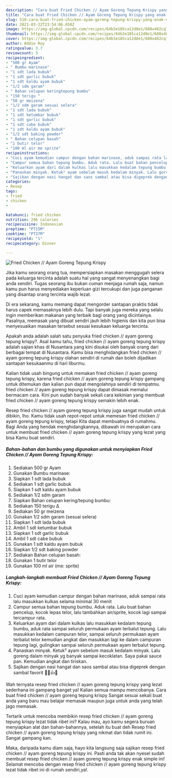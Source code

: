 ```yaml
---
description: "Cara buat Fried Chicken // Ayam Goreng Tepung Krispy yang enak Untuk Jualan"
title: "Cara buat Fried Chicken // Ayam Goreng Tepung Krispy yang enak Untuk Jualan"
slug: 510-cara-buat-fried-chicken-ayam-goreng-tepung-krispy-yang-enak-untuk-jualan
date: 2021-03-22T23:54:06.658Z
image: https://img-global.cpcdn.com/recipes/64b3e185ca12d8e1/680x482cq70/fried-chicken-ayam-goreng-tepung-krispy-foto-resep-utama.jpg
thumbnail: https://img-global.cpcdn.com/recipes/64b3e185ca12d8e1/680x482cq70/fried-chicken-ayam-goreng-tepung-krispy-foto-resep-utama.jpg
cover: https://img-global.cpcdn.com/recipes/64b3e185ca12d8e1/680x482cq70/fried-chicken-ayam-goreng-tepung-krispy-foto-resep-utama.jpg
author: Addie Roy
ratingvalue: 3.7
reviewcount: 3
recipeingredient:
- "500 gr Ayam"
- " Bumbu marinase"
- "1 sdt lada bubuk"
- "1 sdt garlic bubuk"
- "1 sdt kaldu ayam bubuk"
- "1/2 sdm garam"
- " Bahan celupan keringtepung bumbu"
- "150 terigu "
- "50 gr meizena"
- "1/2 sdm garam sesuai selera"
- "1 sdt lada bubuk"
- "1 sdt ketumbar bubuk"
- "1 sdt garlic bubuk"
- "1 sdt cabe bubuk"
- "1 sdt kaldu ayam bubuk"
- "1/2 sdt baking powder"
- " Bahan celupan basah"
- "1 butir telor"
- "100 ml air me sprite"
recipeinstructions:
- "Cuci ayam kemudian campur dengan bahan marinase, aduk sampai rata lalu masukkan kulkas selama minimal 30 menit"
- "Campur semua bahan tepung bumbu. Aduk rata. Lalu buat bahan pencelup, kocok lepas telor, lalu tambahkan air/sprite, kocok lagi sampai tercampur rata."
- "Keluarkan ayam dari dalam kulkas lalu masukkan kedalam tepung bumbu, aduk rata sampai seluruh permukaan ayam terbalut tepung. Lalu masukkan kedalam campuran telor, sampai seluruh permukaan ayam terbalut telor kemudian angkat dan masukkan lagi ke dalam campuran tepung lagi, gulingkan sampai seluruh permukaan ayam terbalut tepung."
- "Panaskan minyak. Ketuk² ayam sebelum masuk kedalam minyak. Lalu goreng dalam minyak yg banyak sampai kecoklatan. Saya pakai sauce pan. Kemudian angkat dan tiriskan."
- "Sajikan dengan nasi hangat dan saos sambal atau bisa digeprek dengan sambal favorit 🍗🍚👍😋"
categories:
- Resep
tags:
- fried
- chicken
- 

katakunci: fried chicken  
nutrition: 296 calories
recipecuisine: Indonesian
preptime: "PT15M"
cooktime: "PT37M"
recipeyield: "1"
recipecategory: Dinner

---
```



![Fried Chicken // Ayam Goreng Tepung Krispy](https://img-global.cpcdn.com/recipes/64b3e185ca12d8e1/680x482cq70/fried-chicken-ayam-goreng-tepung-krispy-foto-resep-utama.jpg)

Jika kamu seorang orang tua, mempersiapkan masakan menggugah selera pada keluarga tercinta adalah suatu hal yang sangat menyenangkan bagi anda sendiri. Tugas seorang ibu bukan cuman menjaga rumah saja, namun kamu pun harus menyediakan keperluan gizi tercukupi dan juga panganan yang disantap orang tercinta wajib lezat.

Di era  sekarang, kamu memang dapat mengorder santapan praktis tidak harus capek memasaknya lebih dulu. Tapi banyak juga mereka yang selalu ingin memberikan makanan yang terbaik bagi orang yang dicintainya. Pasalnya, memasak yang dibuat sendiri jauh lebih higienis dan kita pun bisa menyesuaikan masakan tersebut sesuai kesukaan keluarga tercinta. 



Apakah anda adalah salah satu penyuka fried chicken // ayam goreng tepung krispy?. Asal kamu tahu, fried chicken // ayam goreng tepung krispy adalah sajian khas di Nusantara yang kini disukai oleh banyak orang dari berbagai tempat di Nusantara. Kamu bisa menghidangkan fried chicken // ayam goreng tepung krispy olahan sendiri di rumah dan boleh dijadikan santapan kesukaanmu di hari liburmu.

Kalian tidak usah bingung untuk memakan fried chicken // ayam goreng tepung krispy, karena fried chicken // ayam goreng tepung krispy gampang untuk ditemukan dan kalian pun dapat mengolahnya sendiri di tempatmu. fried chicken // ayam goreng tepung krispy dapat dimasak memalui bermacam cara. Kini pun sudah banyak sekali cara kekinian yang membuat fried chicken // ayam goreng tepung krispy semakin lebih enak.

Resep fried chicken // ayam goreng tepung krispy juga sangat mudah untuk dibikin, lho. Kamu tidak usah repot-repot untuk memesan fried chicken // ayam goreng tepung krispy, tetapi Kita dapat membuatnya di rumahmu. Bagi Anda yang hendak menghidangkannya, dibawah ini merupakan cara untuk membuat fried chicken // ayam goreng tepung krispy yang lezat yang bisa Kamu buat sendiri.

<!--inarticleads1-->

##### Bahan-bahan dan bumbu yang digunakan untuk menyiapkan Fried Chicken // Ayam Goreng Tepung Krispy:

1. Sediakan 500 gr Ayam
1. Gunakan  Bumbu marinase:
1. Siapkan 1 sdt lada bubuk
1. Sediakan 1 sdt garlic bubuk
1. Siapkan 1 sdt kaldu ayam bubuk
1. Sediakan 1/2 sdm garam
1. Siapkan  Bahan celupan kering/tepung bumbu:
1. Sediakan 150 terigu Δ
1. Sediakan 50 gr meizena
1. Gunakan 1/2 sdm garam (sesuai selera)
1. Siapkan 1 sdt lada bubuk
1. Ambil 1 sdt ketumbar bubuk
1. Siapkan 1 sdt garlic bubuk
1. Ambil 1 sdt cabe bubuk
1. Gunakan 1 sdt kaldu ayam bubuk
1. Siapkan 1/2 sdt baking powder
1. Sediakan  Bahan celupan basah:
1. Gunakan 1 butir telor
1. Gunakan 100 ml air (me: sprite)




<!--inarticleads2-->

##### Langkah-langkah membuat Fried Chicken // Ayam Goreng Tepung Krispy:

1. Cuci ayam kemudian campur dengan bahan marinase, aduk sampai rata lalu masukkan kulkas selama minimal 30 menit
1. Campur semua bahan tepung bumbu. Aduk rata. Lalu buat bahan pencelup, kocok lepas telor, lalu tambahkan air/sprite, kocok lagi sampai tercampur rata.
1. Keluarkan ayam dari dalam kulkas lalu masukkan kedalam tepung bumbu, aduk rata sampai seluruh permukaan ayam terbalut tepung. Lalu masukkan kedalam campuran telor, sampai seluruh permukaan ayam terbalut telor kemudian angkat dan masukkan lagi ke dalam campuran tepung lagi, gulingkan sampai seluruh permukaan ayam terbalut tepung.
1. Panaskan minyak. Ketuk² ayam sebelum masuk kedalam minyak. Lalu goreng dalam minyak yg banyak sampai kecoklatan. Saya pakai sauce pan. Kemudian angkat dan tiriskan.
1. Sajikan dengan nasi hangat dan saos sambal atau bisa digeprek dengan sambal favorit 🍗🍚👍😋




Wah ternyata resep fried chicken // ayam goreng tepung krispy yang lezat sederhana ini gampang banget ya! Kalian semua mampu mencobanya. Cara buat fried chicken // ayam goreng tepung krispy Sangat sesuai sekali buat anda yang baru mau belajar memasak maupun juga untuk anda yang telah jago memasak.

Tertarik untuk mencoba membikin resep fried chicken // ayam goreng tepung krispy lezat tidak ribet ini? Kalau mau, ayo kamu segera buruan menyiapkan alat dan bahan-bahannya, setelah itu buat deh Resep fried chicken // ayam goreng tepung krispy yang nikmat dan tidak rumit ini. Sangat gampang kan. 

Maka, daripada kamu diam saja, hayo kita langsung saja sajikan resep fried chicken // ayam goreng tepung krispy ini. Pasti anda tak akan nyesel sudah membuat resep fried chicken // ayam goreng tepung krispy enak simple ini! Selamat mencoba dengan resep fried chicken // ayam goreng tepung krispy lezat tidak ribet ini di rumah sendiri,ya!.

